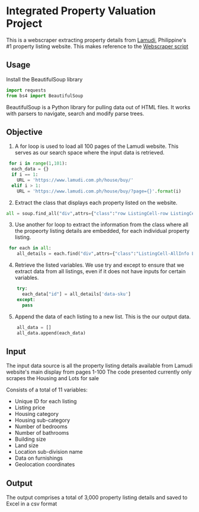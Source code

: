 # Integrated Property Valuation Project
This is a webscraper extracting property details from [Lamudi](https://www.lamudi.com.ph/), Philippine's #1 property listing website.
This makes reference to the [Webscraper script](https://github.com/notlonelee/Integrated-Property-Valuation/blob/main/Webscraper)

## Usage
Install the BeautifulSoup library
```python
import requests
from bs4 import BeautifulSoup
```
BeautifulSoup is a Python library for pulling data out of HTML files. It works with parsers to navigate, search and modify parse trees. 

## Objective
1. A for loop is used to load all 100 pages of the Lamudi website. This serves as our search space where the input data is retrieved. 
```python
 for i in range(1,101): 
  each_data = {} 
  if i == 1: 
    URL = 'https://www.lamudi.com.ph/house/buy/' 
  elif i > 1: 
    URL = 'https://www.lamudi.com.ph/house/buy/?page={}'.format(i) 
 ```
2. Extract the class that displays each property listed on the website.  
```python
all = soup.find_all("div",attrs={"class":"row ListingCell-row ListingCell-agent-redesign"}) 
```
3. Use another for loop to extract the information from the class where all the propeorty listing details are embedded, for each individual property listing. 
```python
 for each in all: 
    all_details = each.find("div",attrs={"class":"ListingCell-AllInfo ListingUnit"}) 
```
4. Retrieve the listed variables. We use try and except to ensure that we extract data from all listings, even if it does not have inputs for certain variables. 
```python
    try:
      each_data["id"] = all_details['data-sku']
    except:
      pass
```
5. Append the data of each listing to a new list. This is the our output data. 
```python
    all_data = [] 
    all_data.append(each_data) 
```

## Input
The input data source is all the property listing details available from Lamudi website's main display from pages 1-100
The code presented currently only scrapes the Housing and Lots for sale

Consists of a total of 11 variables:
- Unique ID for each listing
- Listing price
- Housing category
- Housing sub-category
- Number of bedrooms
- Number of bathrooms
- Building size
- Land size
- Location sub-division name
- Data on furnishings
- Geolocation coordinates 


## Output
The output comprises a total of 3,000 property listing details and saved to Excel in a csv format 
